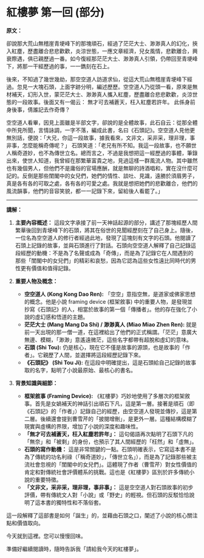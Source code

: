# 紅樓夢 第一回 (部分)

**原文：**

卻說那大荒山無稽崖青埂峰下的那塊頑石，經過了茫茫大士、渺渺真人的幻化，挾入紅塵，歷盡離合悲悲歡歡，炎涼世態，一應文章經濟，兒女風情，悲歡離合，興衰際遇，俱已親歷過一番。如今復經那茫茫大士、渺渺真人引領，仍帶回至青埂峰下，將那一干經歷過的事，一一鐫刻在石上。

後來，不知過了幾世幾劫，那空空道人訪道求仙，從這大荒山無稽崖青埂峰下經過。忽見一大塊石頭，上面字跡分明，編述歷歷。空空道人乃從頭一看，原來是無材補天，幻形入世，蒙茫茫大士、渺渺真人攜入紅塵，歷盡離合悲悲歡歡，炎涼世態的一段故事。後面又有一偈云：
無才可去補蒼天，枉入紅塵若許年。
此係身前身後事，倩誰記去作奇傳？

空空道人看畢，因見上面雖是半部文字，卻說的是全體故事，此石自云：從那全體中所見所聞，言情詠調，一字不落，編成此書，名曰《石頭記》。空空道人見他更無別話，便說：「大兄，你這一段故事，據我看來，文非文，采非采，理非理，事非事，怎麼能稱奇傳呢？」
石頭笑道：「老兄有所不知。我這一段故事，也不願世人稱奇道妙，也不為傳世立名。總而言之，不過是我想把這一經歷過的事體，筆錄出來，使世人知道，我曾經在那繁華富貴之地，見過這樣一群風流人物。其中雖然也有幾個男人，但他們不是庸俗的官場應酬，就是無聊的詩酒唱和，實在沒什麼可記的。反倒是那些閨閣中的女兒們，她們的情性、談吐、見識，遠勝於須眉男子，真是各有各的可取之處，各有各的可愛之處。我就是想把她們的悲歡離合，他們的風流韻事，他們的音容笑貌，都一一記錄下來，留給後人看罷了。」

---

**講解：**

1.  **主要內容概述：**
    這段文字承接了前一天神話起源的部分，講述了那塊經歷人間繁華後回到青埂峰下的石頭，將其在俗世的見聞經歷刻在了自己身上。隨後，一位名為空空道人的修行者經過此地，發現了這塊刻有文字的石頭。他閱讀了石頭上記錄的故事，並與石頭進行了對話。石頭向空空道人解釋了自己記錄這段經歷的動機：不是為了名聲或成為「奇傳」，而是為了記錄它在人間遇到的那些「閨閣中的女兒們」的精彩和哀愁，因為它認為這些女性遠比同時代的男性更有價值和值得記錄。

2.  **重要人物及概念：**
    *   **空空道人 (Kong Kong Dao Ren):** 「空空」意指空無，是道家或佛家思想的概念。他是小說 framing device (框架敘事) 中的重要人物，是發現並抄寫《石頭記》的人，相當於故事的第一個「傳播者」。他的存在強化了小說的虛幻感和悟道的主題。
    *   **茫茫大士 (Mang Mang Da Shi) / 渺渺真人 (Miao Miao Zhen Ren):** 就是前一天出現的那一僧一道，在這裡給出了他們的正式稱謂。「茫茫」意廣大無邊、模糊，「渺渺」意遙遠微茫，這些名字都帶有超脫和虛幻的意味。
    *   **石頭 (Shi Tou):** 仍是核心，現在它不僅是故事的源頭，也是故事的「作者」。它親歷了人間，並選擇將這段經歷記錄下來。
    *   **《石頭記》 (Shi Tou Ji):** 在這段中明確提出，這是石頭給自己記錄的故事取的名字，點明了小說最原始、最核心的書名。

3.  **背景知識與細節：**
    *   **框架敘事 (Framing Device):** 《紅樓夢》巧妙地使用了多層次的框架敘事。首先是女媧補天的神話引出頑石下凡，這是第一層。接著是頑石（即《石頭記》的「作者」）記錄自己的經歷，由空空道人發現並傳抄，這是第二層。後續還會提到曹雪芹的「披閱增刪」，是更外一層。這種結構模糊了現實與虛構的界限，增加了小說的深度和趣味性。
    *   **「無才可去補蒼天，枉入紅塵若許年」：** 這句偈語再次點明了石頭下凡的「無奈」和「被剩」的身份，也預示了其人間經歷的「枉然」和「虛無」。
    *   **石頭的寫作動機：** 這是非常關鍵的一點。石頭明確表示，它寫這本書不是為了傳統的功名利祿（「稱奇道妙」，「傳世立名」），而是為了記錄那些被主流社會忽視的「閨閣中的女兒們」。這體現了作者（曹雪芹）對女性價值的肯定和對傳統社會評價體系的挑戰。這也是《紅樓夢》區別於許多傳統小說的重要特徵。
    *   **「文非文，采非采，理非理，事非事」：** 這是空空道人對石頭故事的初步評價，帶有傳統文人對「小說」或「野史」的輕視。但石頭的反駁恰恰說明了這本書的獨特性和不落俗套。

這一段解釋了這部書是如何「誕生」的，並藉由石頭之口，闡述了小說的核心關注點和價值取向。

今天就到這裡。您可以慢慢回味。

準備好繼續閱讀時，隨時告訴我「請給我今天的紅樓夢」。